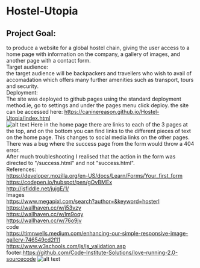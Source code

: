 # Hostel-Utopia

## Project Goal:  <br> 
to produce a website for a global hostel chain, giving the user access to a home page with information on the company, a gallery of images, and another page
with a contact form.
 <br> 
Target audience: <br> 
the target audience will be backpackers and travellers who wish to avail of accomadation which offers many further amenities such as transport, tours and security.
 <br> 
Deployment: <br> 
The site was deployed to github pages using the standard deployment method.ie, go to settings and under the pages menu click deploy.
the site can be accessed here: https://caninereason.github.io/Hostel-Utopia/index.html
 <br> 
 ![alt text](https://github.com/caninereason/Hostel-Utopia/blob/main/assets/images/reindex.png?raw=true)
Here in the home page there are links to each of the 3 pages at the top, and on the bottom you can find links to the different pieces of text on the home page. This changes to social media links on the other pages. <br> 
There was a bug where the success page from the form would throw a 404 error. <br>  After much troubleshooting I realised that the action in the form was directed to "/success.html" and not "success.html".
 <br> 
References: <br> 
https://developer.mozilla.org/en-US/docs/Learn/Forms/Your_first_form <br> 
https://codepen.io/hubspot/pen/gOvBMEx <br> 
http://jsfiddle.net/jujgE/1/ <br> 
Images <br> 
https://www.megapixl.com/search?author=&keyword=hosterl <br> 
https://wallhaven.cc/w/j53vzy <br> 
https://wallhaven.cc/w/lm9oqy <br> 
https://wallhaven.cc/w/76o9jv <br> 
code <br> 
https://timnwells.medium.com/enhancing-our-simple-responsive-image-gallery-746549cd2f11 <br> 
https://www.w3schools.com/js/js_validation.asp <br> 
footer:https://github.com/Code-Institute-Solutions/love-running-2.0-sourcecode
![alt text](https://github.com/caninereason/Hostel-Utopia/blob/main/assets/images/Lighthouse-Report.png?raw=true)